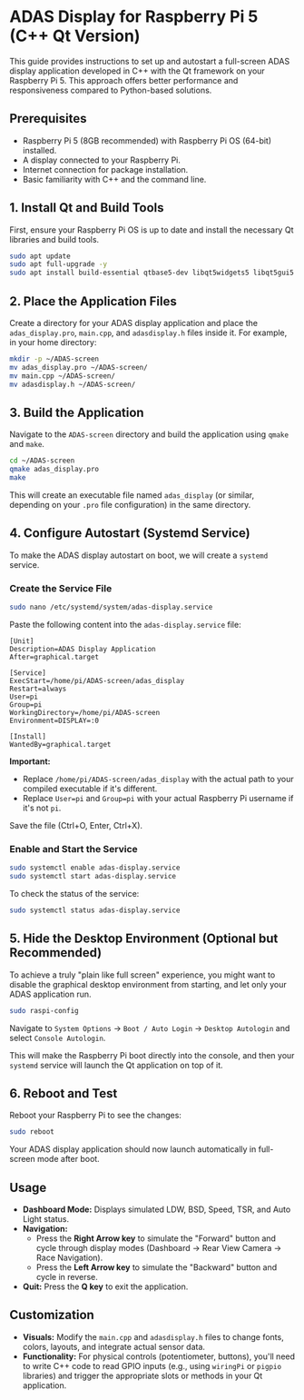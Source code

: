 # ADAS Display for Raspberry Pi 5 (C++ Qt Version)

This guide provides instructions to set up and autostart a full-screen ADAS display application developed in C++ with the Qt framework on your Raspberry Pi 5. This approach offers better performance and responsiveness compared to Python-based solutions.

## Prerequisites

*   Raspberry Pi 5 (8GB recommended) with Raspberry Pi OS (64-bit) installed.
*   A display connected to your Raspberry Pi.
*   Internet connection for package installation.
*   Basic familiarity with C++ and the command line.

## 1. Install Qt and Build Tools

First, ensure your Raspberry Pi OS is up to date and install the necessary Qt libraries and build tools.

```bash
sudo apt update
sudo apt full-upgrade -y
sudo apt install build-essential qtbase5-dev libqt5widgets5 libqt5gui5 libqt5core5a -y
```

## 2. Place the Application Files

Create a directory for your ADAS display application and place the `adas_display.pro`, `main.cpp`, and `adasdisplay.h` files inside it. For example, in your home directory:

```bash
mkdir -p ~/ADAS-screen
mv adas_display.pro ~/ADAS-screen/
mv main.cpp ~/ADAS-screen/
mv adasdisplay.h ~/ADAS-screen/
```

## 3. Build the Application

Navigate to the `ADAS-screen` directory and build the application using `qmake` and `make`.

```bash
cd ~/ADAS-screen
qmake adas_display.pro
make
```

This will create an executable file named `adas_display` (or similar, depending on your `.pro` file configuration) in the same directory.

## 4. Configure Autostart (Systemd Service)

To make the ADAS display autostart on boot, we will create a `systemd` service.

### Create the Service File

```bash
sudo nano /etc/systemd/system/adas-display.service
```

Paste the following content into the `adas-display.service` file:

```service
[Unit]
Description=ADAS Display Application
After=graphical.target

[Service]
ExecStart=/home/pi/ADAS-screen/adas_display
Restart=always
User=pi
Group=pi
WorkingDirectory=/home/pi/ADAS-screen
Environment=DISPLAY=:0

[Install]
WantedBy=graphical.target
```

**Important:**
*   Replace `/home/pi/ADAS-screen/adas_display` with the actual path to your compiled executable if it's different.
*   Replace `User=pi` and `Group=pi` with your actual Raspberry Pi username if it's not `pi`.

Save the file (Ctrl+O, Enter, Ctrl+X).

### Enable and Start the Service

```bash
sudo systemctl enable adas-display.service
sudo systemctl start adas-display.service
```

To check the status of the service:

```bash
sudo systemctl status adas-display.service
```

## 5. Hide the Desktop Environment (Optional but Recommended)

To achieve a truly "plain like full screen" experience, you might want to disable the graphical desktop environment from starting, and let only your ADAS application run.

```bash
sudo raspi-config
```

Navigate to `System Options` -> `Boot / Auto Login` -> `Desktop Autologin` and select `Console Autologin`.

This will make the Raspberry Pi boot directly into the console, and then your `systemd` service will launch the Qt application on top of it.

## 6. Reboot and Test

Reboot your Raspberry Pi to see the changes:

```bash
sudo reboot
```

Your ADAS display application should now launch automatically in full-screen mode after boot.

## Usage

*   **Dashboard Mode:** Displays simulated LDW, BSD, Speed, TSR, and Auto Light status.
*   **Navigation:**
    *   Press the **Right Arrow key** to simulate the "Forward" button and cycle through display modes (Dashboard -> Rear View Camera -> Race Navigation).
    *   Press the **Left Arrow key** to simulate the "Backward" button and cycle in reverse.
*   **Quit:** Press the **Q key** to exit the application.

## Customization

*   **Visuals:** Modify the `main.cpp` and `adasdisplay.h` files to change fonts, colors, layouts, and integrate actual sensor data.
*   **Functionality:** For physical controls (potentiometer, buttons), you'll need to write C++ code to read GPIO inputs (e.g., using `wiringPi` or `pigpio` libraries) and trigger the appropriate slots or methods in your Qt application.